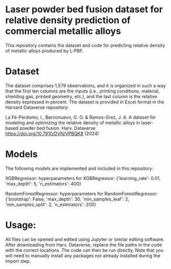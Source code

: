 # Laser powder bed fusion dataset for relative density prediction of commercial metallic alloys
This repository contains the dataset and code for predicting relative density of metallic alloys produced by L-PBF.

# Dataset
The dataset comprises 1,579 observations, and it is organized in such a way that the first ten columns are the inputs (i.e., printing conditions, material, shielding gas, printed geometry, etc.), and the last column is the relative density expressed in percent. The dataset is provided in Excel format in the Harvard Dataverse repository:

La Fé-Perdomo, I., Barrionuevo, G. O. & Ramos-Grez, J. A. A dataset for modeling and optimizing the relative density of metallic alloys in laser-based powder bed fusion. Harv. Dataverse https://doi.org/10.7910/DVN/VPBQK8 (2024)

# Models
The following models are implemented and included in this repository:

XGBRegressor: hyperparameters for XGBRegressor: {'learning_rate': 0.01, 'max_depth': 5, 'n_estimators': 400}

RandomForestRegressor: hyperparameters for RandomForestRegressor: {'bootstrap': False, 'max_depth': 30, 'min_samples_leaf': 2, 'min_samples_split': 2, 'n_estimators': 200}

# Usage: 
All files can be opened and edited using Jupyter or similar editing software. After downloading from Harv. Dataverse, replace the file paths in the code with the correct locations. The code can then be run directly. Note that you will need to manually install any packages not already installed during the import step.


